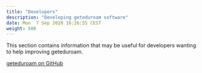 ```yaml
---
title: "Developers"
description: "Developing geteduroam software"
date: Mon  7 Sep 2020 16:26:55 CEST
weight: 500
---
```


This section contains information that may be useful for developers wanting to help improving geteduroam.

[geteduroam on GitHub](https://github.com/geteduroam)
